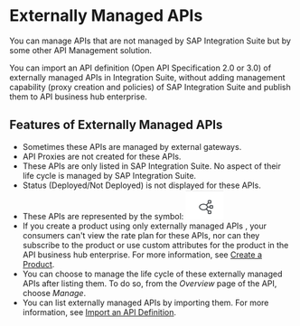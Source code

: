 <!-- loio848015dfbb704293aec771ff84a21072 -->

# Externally Managed APIs

You can manage APIs that are not managed by SAP Integration Suite but by some other API Management solution.

You can import an API definition \(Open API Specification 2.0 or 3.0\) of externally managed APIs in Integration Suite, without adding management capability \(proxy creation and policies\) of SAP Integration Suite and publish them to API business hub enterprise.



<a name="loio848015dfbb704293aec771ff84a21072__section_ql1_fyb_mnb"/>

## Features of Externally Managed APIs

-   Sometimes these APIs are managed by external gateways.
-   API Proxies are not created for these APIs.
-   These APIs are only listed in SAP Integration Suite. No aspect of their life cycle is managed by SAP Integration Suite.
-   Status \(Deployed/Not Deployed\) is not displayed for these APIs.
-   These APIs are represented by the symbol: ![](images/External_API_94e5ac7.png)
-   If you create a product using only externally managed APIs , your consumers can't view the rate plan for these APIs, nor can they subscribe to the product or use custom attributes for the product in the API business hub enterprise. For more information, see [Create a Product](create-a-product-d769622.md).
-   You can choose to manage the life cycle of these externally managed APIs after listing them. To do so, from the *Overview* page of the API, choose *Manage*.
-   You can list externally managed APIs by importing them. For more information, see [Import an API Definition](import-an-api-definition-9342a93.md).


